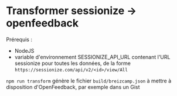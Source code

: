 # Transformer sessionize -> openfeedback

Prérequis :

* NodeJS
* variable d'environnement SESSIONIZE_API_URL contenant l'URL sessionize pour toutes les données, de la forme `https://sessionize.com/api/v2/<id>/view/All`

`npm run transform` génère le fichier `build/breizcamp.json` à mettre à disposition d'OpenFeedback, par exemple dans un Gist

